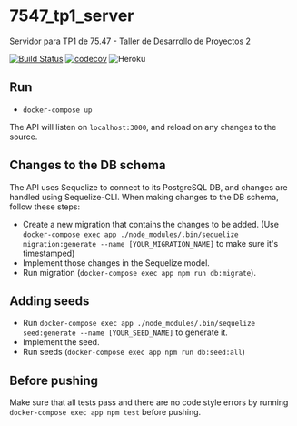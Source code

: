 # 7547_tp1_server
Servidor para TP1 de 75.47 - Taller de Desarrollo de Proyectos 2

[![Build Status](https://travis-ci.com/martinerrazquin/7547_tp1_server.svg?token=cxW52jpx7sfJZG9rsfwE&branch=master)](https://travis-ci.com/martinerrazquin/7547_tp1_server)
[![codecov](https://codecov.io/gh/martinerrazquin/7547_tp1_server/branch/master/graph/badge.svg?token=1J3EwBI3ow)](https://codecov.io/gh/martinerrazquin/7547_tp1_server)
![Heroku](https://heroku-badge.herokuapp.com/?app=server7547&root=ping)


## Run
* `docker-compose up`

The API will listen on `localhost:3000`, and reload on any changes to the source.

## Changes to the DB schema
The API uses Sequelize to connect to its PostgreSQL DB, and changes are handled using Sequelize-CLI. 
When making changes to the DB schema, follow these steps:

* Create a new migration that contains the changes to be added. (Use 
`docker-compose exec app ./node_modules/.bin/sequelize migration:generate --name [YOUR_MIGRATION_NAME]` to make sure 
it's timestamped)
* Implement those changes in the Sequelize model.
* Run migration (`docker-compose exec app npm run db:migrate`).

## Adding seeds

* Run `docker-compose exec app ./node_modules/.bin/sequelize seed:generate --name [YOUR_SEED_NAME]` to generate it.
* Implement the seed.
* Run seeds (`docker-compose exec app npm run db:seed:all`)

## Before pushing
Make sure that all tests pass and there are no code style errors by running `docker-compose exec app npm test` 
before pushing.